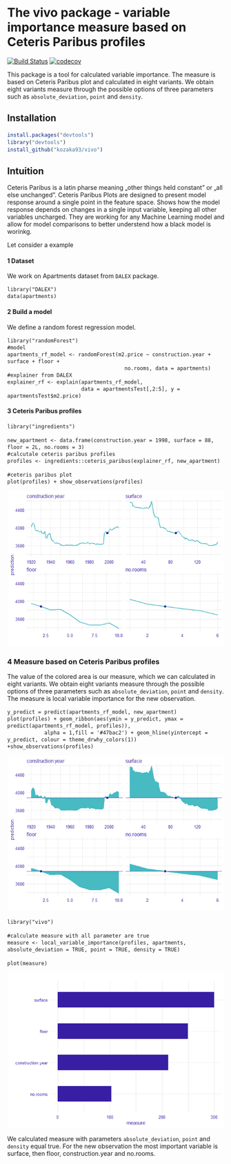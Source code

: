 
The vivo package - variable importance measure based on Ceteris Paribus profiles
==================================================================================================================

[![Build Status](https://travis-ci.com/kozaka93/vivo.svg?branch=master)](https://travis-ci.com/kozaka93/vivo)
[![codecov](https://codecov.io/gh/kozaka93/vivo/branch/master/graph/badge.svg)](https://codecov.io/gh/kozaka93/vivo)

This package is a tool for calculated variable importance. The measure is based on Ceteris Paribus plot and calculated in eight variants. We obtain eight variants measure through the possible options of three parameters such as `absolute_deviation`, `point` and `density`.

Installation
------------

``` r
install.packages("devtools")
library("devtools")
install_github("kozaka93/vivo")
```

Intuition
---------
Ceteris Paribus is a latin pharse meaning „other things held constant” or  „all else unchanged”. Ceteris Paribus Plots are designed to present model response around a single point in the feature space. Shows how the model response depends on changes in a single input variable, keeping all other variables uncharged. They are working for any Machine Learning model and allow for model comparisons to better understend how a black model is worinkg.


Let consider a example

#### 1 Dataset

We work on Apartments dataset from `DALEX` package.

```{r, message=FALSE, warning=FALSE}
library("DALEX")
data(apartments)
```

#### 2 Build a model

We define a random forest regression model.

```{r, message=FALSE, warning=FALSE}
library("randomForest")
#model
apartments_rf_model <- randomForest(m2.price ~ construction.year + surface + floor +
                                      no.rooms, data = apartments)
#explainer from DALEX
explainer_rf <- explain(apartments_rf_model,
                        data = apartmentsTest[,2:5], y = apartmentsTest$m2.price)
```

#### 3 Ceteris Paribus profiles

```{r, message=FALSE, warning=FALSE}
library("ingredients")

new_apartment <- data.frame(construction.year = 1998, surface = 88, floor = 2L, no.rooms = 3)
#calcutale ceteris paribus profiles
profiles <- ingredients::ceteris_paribus(explainer_rf, new_apartment)

#ceteris paribus plot
plot(profiles) + show_observations(profiles)
```
![](README_files/figure-markdown_github/unnamed-chunk-3-1.png)

### 4 Measure based on Ceteris Paribus profiles

The value of the colored area is our measure, which we can calculated in eight variants. We obtain eight variants measure through the possible options of three parameters such as `absolute_deviation`, `point` and `density`. The measure is local variable importance for the new observation.

```{r, message=FALSE, warning=FALSE, error=FALSE, include=TRUE, echo = FALSE}
y_predict = predict(apartments_rf_model, new_apartment)
plot(profiles) + geom_ribbon(aes(ymin = y_predict, ymax = predict(apartments_rf_model, profiles)),
            alpha = 1,fill = '#47bac2') + geom_hline(yintercept = y_predict, colour = theme_drwhy_colors(1)) +show_observations(profiles)  
```
![](README_files/figure-markdown_github/unnamed-chunk-4-1.png)


```{r, message=FALSE, warning=FALSE}
library("vivo")

#calculate measure with all parameter are true
measure <- local_variable_importance(profiles, apartments, absolute_deviation = TRUE, point = TRUE, density = TRUE)

plot(measure)
```

![](README_files/figure-markdown_github/unnamed-chunk-5-1.png)

We calculated measure with parameters `absolute_deviation`, `point` and `density` equal true.
For the new observation the most important variable is surface, then floor, construction.year and no.rooms.
